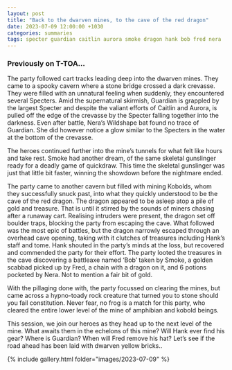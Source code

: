 ```yaml
---
layout: post
title: "Back to the dwarven mines, to the cave of the red dragon"
date: 2023-07-09 12:00:00 +1030
categories: summaries
tags: specter guardian caitlin aurora smoke dragon hank bob fred nera
---
```

### Previously on T-TOA…
The party followed cart tracks leading deep into the dwarven mines. They came to a spooky cavern where a stone bridge crossed a dark crevasse. They were filled with an unnatural feeling when suddenly, they encountered several Specters. Amid the supernatural skirmish, Guardian is grappled by the largest Specter and despite the valiant efforts of Caitlin and Aurora, is pulled off the edge of the crevasse by the Specter falling together into the darkness. Even after battle, Nera’s Wildshape bat found no trace of Guardian. She did however notice a glow similar to the Specters in the water at the bottom of the crevasse.

The heroes continued further into the mine’s tunnels for what felt like hours and take rest. Smoke had another dream, of the same skeletal gunslinger ready for a deadly game of quickdraw. This time the skeletal gunslinger was just that little bit faster, winning the showdown before the nightmare ended.

The party came to another cavern but filled with mining Kobolds, whom they successfully snuck past, into what they quickly understood to be the cave of the red dragon. The dragon appeared to be asleep atop a pile of gold and treasure. That is until it stirred by the sounds of miners chasing after a runaway cart. Realising intruders were present, the dragon set off boulder traps, blocking the party from escaping the cave. What followed was the most epic of battles, but the dragon narrowly escaped through an overhead cave opening, taking with it clutches of treasures including Hank’s staff and tome. Hank shouted in the party’s minds at the loss, but recovered and commended the party for their effort. The party looted the treasures in the cave discovering a battleaxe named ‘Bob’ taken by Smoke, a golden scabbad picked up by Fred, a chain with a dragon on it, and 6 potions pocketed by Nera. Not to mention a fair bit of gold.

With the pillaging done with, the party focussed on clearing the mines, but came across a hypno-toady rock creature that turned you to stone should you fail constitution. Never fear, no frog is a match for this party, who cleared the entire lower level of the mine of amphibian and kobold beings. 

This session, we join our heroes as they head up to the next level of the mine. What awaits them in the echelons of this mine? Will Hank ever find his gear? Where is Guardian? When will Fred remove his hat? Let’s see if the road ahead has been laid with dwarven yellow bricks..


{% include gallery.html folder="images/2023-07-09" %}